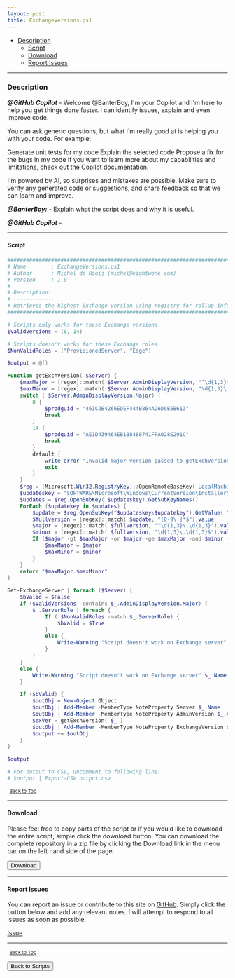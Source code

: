 ```yaml
---
layout: post
title: ExchangeVersions.ps1
---
```


- [Description](#description)
  - [Script](#script)
  - [Download](#download)
  - [Report Issues](#report-issues)

---

### Description

**_@GitHub Copilot_** - Welcome @BanterBoy, I'm your Copilot and I'm here to help you get things done faster. I can identify issues, explain and even improve code.

You can ask generic questions, but what I'm really good at is helping you with your code. For example:

Generate unit tests for my code
Explain the selected code
Propose a fix for the bugs in my code
If you want to learn more about my capabilities and limitations, check out the Copilot documentation.

I'm powered by AI, so surprises and mistakes are possible. Make sure to verify any generated code or suggestions, and share feedback so that we can learn and improve.

**_@BanterBoy:_** - Explain what the script does and why it is useful.

**_@GitHub Copilot_** -

---

#### Script

```powershell
#############################################################################
# Name        : ExchangeVersions.ps1
# Author      : Michel de Rooij (michel@eightwone.com)
# Version     : 1.0
#
# Description:
# -------------
# Retrieves the highest Exchange version using registry for rollup info
#############################################################################

# Scripts only works for these Exchange versions
$ValidVersions = (8, 14)

# Scripts doesn't works for these Exchange roles
$NonValidRoles = ("ProvisionedServer", "Edge")

$output = @()

Function getExchVersion( $Server) {
	$maxMajor = [regex]::match( $Server.AdminDisplayVersion, "^\d{1,3}\.\d{1,3}").value
	$maxMinor = [regex]::match( $Server.AdminDisplayVersion, "\d{1,3}\.\d{1,3}$").value
	switch ( $Server.AdminDisplayVersion.Major) {
		8 {
			$prodguid = "461C2B4266EDEF444B864AD6D9E5B613"
			break
		}
		14 {
			$prodguid = "AE1D439464EB1B8488741FFA028E291C"
			break
		}
		default {
			write-error "Invalid major version passed to getExchVersion()"
			exit
		}
	}
	$reg = [Microsoft.Win32.RegistryKey]::OpenRemoteBaseKey('LocalMachine', $Server)
	$updateskey = "SOFTWARE\Microsoft\Windows\CurrentVersion\Installer\UserData\S-1-5-18\Products\$prodguid\Patches\"
	$updates = $reg.OpenSubKey( $updateskey).GetSubKeyNames()
	ForEach ($updatekey in $updates) {
		$update = $reg.OpenSubKey("$updateskey\$updatekey").GetValue( "DisplayName")
		$fullversion = [regex]::match( $update, "[0-9\.]*$").value
		$major = [regex]::match( $fullversion, "^\d{1,3}\.\d{1,3}").value
		$minor = [regex]::match( $fullversion, "\d{1,3}\.\d{1,3}$").value
		If ($major -gt $maxMajor -or $major -ge $maxMajor -and $minor -gt $maxMinor) {
			$maxMajor = $major
			$maxMinor = $minor
		}
	}
	return "$maxMajor.$maxMinor"
}

Get-ExchangeServer | foreach ($Server) {
	$bValid = $False
	If ($ValidVersions -contains $_.AdminDisplayVersion.Major) {
		$_.ServerRole | foreach {
			If ( $NonValidRoles -match $_.ServerRole) {
				$bValid = $True
			}
			else {
				Write-Warning "Script doesn't work on Exchange server" $_.Name "with role" $NonValidRoles
			}
		}
	}
	else {
		Write-Warning "Script doesn't work on Exchange server" $_.Name "with version" $_.AdminDisplayVersion.Major
	}

	If ($bValid) {
		$outObj = New-Object Object
		$outObj | Add-Member -MemberType NoteProperty Server $_.Name
		$outObj | Add-Member -MemberType NoteProperty AdminVersion $_.AdminDisplayVersion
		$exVer = getExchVersion( $_ )
		$outObj | Add-Member -MemberType NoteProperty ExchangeVersion $exVer
		$output += $outObj
	}
}

$output

# For output to CSV, uncomment to following line:
# $output | Export-CSV output.csv
```

<span style="font-size:11px;"><a href="#"><i class="fas fa-caret-up" aria-hidden="true" style="color: white; margin-right:5px;"></i>Back to Top</a></span>

---

#### Download

Please feel free to copy parts of the script or if you would like to download the entire script, simple click the download button. You can download the complete repository in a zip file by clicking the Download link in the menu bar on the left hand side of the page.

<button class="btn" type="submit" onclick="window.open('/PowerShell/scripts/Exchange/ExchangeVersions.ps1')">
    <i class="fa fa-cloud-download-alt">
    </i>
        Download
</button>

---

#### Report Issues

You can report an issue or contribute to this site on <a href="https://github.com/BanterBoy/scripts-blog/issues">GitHub</a>. Simply click the button below and add any relevant notes. I will attempt to respond to all issues as soon as possible.

<!-- Place this tag where you want the button to render. -->

<a class="github-button" href="https://github.com/BanterBoy/scripts-blog/issues/new?title=ExchangeVersions.ps1&body=There is a problem with this function. Please find details below." data-show-count="true" aria-label="Issue BanterBoy/scripts-blog on GitHub">Issue</a>

---

<span style="font-size:11px;"><a href="#"><i class="fas fa-caret-up" aria-hidden="true" style="color: white; margin-right:5px;"></i>Back to Top</a></span>

<a href="/menu/_pages/scripts.html">
    <button class="btn">
        <i class='fas fa-reply'>
        </i>
            Back to Scripts
    </button>
</a>

[1]: http://ecotrust-canada.github.io/markdown-toc
[2]: https://github.com/googlearchive/code-prettify
